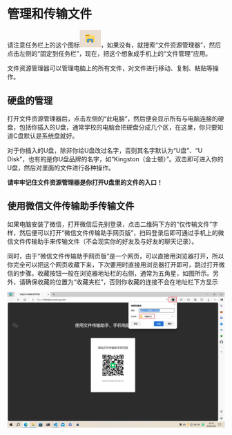 # 管理和传输文件

请注意任务栏上的这个图标![文件资源管理器](./Snipaste_2024-03-30_21-58-14.png)，如果没有，就搜索“文件资源管理器”，然后点击左侧的“固定到任务栏”，现在，把这个想象成手机上的“文件管理”应用。

文件资源管理器可以管理电脑上的所有文件，对文件进行移动、复制、粘贴等操作。

## 硬盘的管理

打开文件资源管理器后，点击左侧的“此电脑”，然后便会显示所有与电脑连接的硬盘，包括你插入的U盘，通常学校的电脑会把硬盘分成几个区，在这里，你只要知道C盘默认是系统盘就好。

对于你插入的U盘，除非你给U盘改过名字，否则其名字默认为“U盘”、“U Disk”，也有的是你U盘品牌的名字，如“Kingston（金士顿）”。双击即可进入你的U盘，然后对里面的文件进行各种操作。

**请牢牢记住文件资源管理器是你打开U盘里的文件的入口！**

## 使用微信文件传输助手传输文件

如果电脑安装了微信，打开微信后先别登录，点击二维码下方的“仅传输文件”字样，然后便可以打开“微信文件传输助手网页版”，扫码登录后即可通过手机上的微信文件传输助手来传输文件（不会现实你的好友及与好友的聊天记录）。

同时，由于“微信文件传输助手网页版”是一个网页，可以直接用浏览器打开，所以你完全可以把这个网页收藏下来，下次要用时直接用浏览器打开即可，跳过打开微信的步骤。收藏按钮一般在浏览器地址栏的右侧，通常为五角星，如图所示。另外，请确保收藏的位置为“收藏夹栏”，否则你收藏的连接不会在地址栏下方显示

![收藏按钮](./Snipaste_2024-03-30_22-14-42.png)